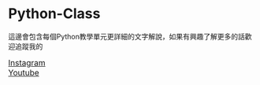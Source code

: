 # Python-Class
這邊會包含每個Python教學單元更詳細的文字解說，如果有興趣了解更多的話歡迎追蹤我的

<font size=3>[Instagram](https://www.instagram.com/matcha_code/)</font><br>
<font size=3>[Youtube](https://www.youtube.com/@matchacode)</font>
